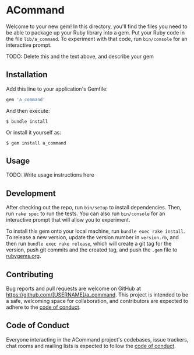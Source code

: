 # ACommand

Welcome to your new gem! In this directory, you'll find the files you need to be able to package up your Ruby library into a gem. Put your Ruby code in the file `lib/a_command`. To experiment with that code, run `bin/console` for an interactive prompt.

TODO: Delete this and the text above, and describe your gem

## Installation

Add this line to your application's Gemfile:

```ruby
gem 'a_command'
```

And then execute:

    $ bundle install

Or install it yourself as:

    $ gem install a_command

## Usage

TODO: Write usage instructions here

## Development

After checking out the repo, run `bin/setup` to install dependencies. Then, run `rake spec` to run the tests. You can also run `bin/console` for an interactive prompt that will allow you to experiment.

To install this gem onto your local machine, run `bundle exec rake install`. To release a new version, update the version number in `version.rb`, and then run `bundle exec rake release`, which will create a git tag for the version, push git commits and the created tag, and push the `.gem` file to [rubygems.org](https://rubygems.org).

## Contributing

Bug reports and pull requests are welcome on GitHub at https://github.com/[USERNAME]/a_command. This project is intended to be a safe, welcoming space for collaboration, and contributors are expected to adhere to the [code of conduct](https://github.com/[USERNAME]/a_command/blob/master/CODE_OF_CONDUCT.md).

## Code of Conduct

Everyone interacting in the ACommand project's codebases, issue trackers, chat rooms and mailing lists is expected to follow the [code of conduct](https://github.com/[USERNAME]/a_command/blob/master/CODE_OF_CONDUCT.md).
